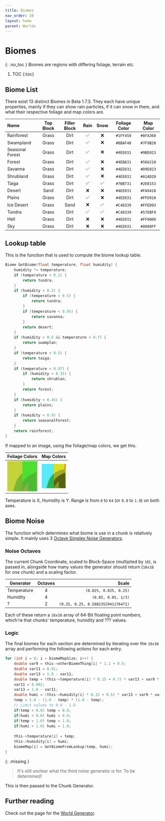 ```yaml
---
title: Biomes
nav_order: 10
layout: home
parent: Worlds
---
```


# Biomes
{: .no_toc }
Biomes are regions with differing foliage, terrain etc.

1. TOC
{:toc}

## Biome List
There exist 13 distinct Biomes in Beta 1.7.3. They each have unique properties, mainly if they can show rain particles, if it can snow in them, and what their respective foliage and map colors are.

| Name            | Top Block | Filler Block | Rain | Snow |                                 Foliage Color                                  |                                   Map Color                                    |
| :-------------- | :-------: | :----------: | :--: | :--: | :----------------------------------------------------------------------------: | :----------------------------------------------------------------------------: |
| Rainforest      |   Grass   |     Dirt     |  ✅   |  ❌   | <span class="color-swatch" style="background-color:#1FF458;"></span> `#1FF458` | <span class="color-swatch" style="background-color:#8FA360;"></span> `#8FA360` |
| Swampland       |   Grass   |     Dirt     |  ✅   |  ❌   | <span class="color-swatch" style="background-color:#8BAF48;"></span> `#8BAF48` | <span class="color-swatch" style="background-color:#7F9B20;"></span> `#7F9B20` |
| Seasonal Forest |   Grass   |     Dirt     |  ✅   |  ❌   | <span class="color-swatch" style="background-color:#4EE031;"></span> `#4EE031` | <span class="color-swatch" style="background-color:#9BE023;"></span> `#9BE023` |
| Forest          |   Grass   |     Dirt     |  ✅   |  ❌   | <span class="color-swatch" style="background-color:#4EBA31;"></span> `#4EBA31` | <span class="color-swatch" style="background-color:#566210;"></span> `#566210` |
| Savanna         |   Grass   |     Dirt     |  ✅   |  ❌   | <span class="color-swatch" style="background-color:#4EE031;"></span> `#4EE031` | <span class="color-swatch" style="background-color:#D9E023;"></span> `#D9E023` |
| Shrubland       |   Grass   |     Dirt     |  ✅   |  ❌   | <span class="color-swatch" style="background-color:#4EE031;"></span> `#4EE031` | <span class="color-swatch" style="background-color:#A1AD20;"></span> `#A1AD20` |
| Taiga           |   Grass   |     Dirt     |  ✅   |  ✅   | <span class="color-swatch" style="background-color:#7BB731;"></span> `#7BB731` | <span class="color-swatch" style="background-color:#2EB153;"></span> `#2EB153` |
| Desert          |   Sand    |     Dirt     |  ❌   |  ❌   | <span class="color-swatch" style="background-color:#4EE031;"></span> `#4EE031` | <span class="color-swatch" style="background-color:#FA9418;"></span> `#FA9418` |
| Plains          |   Grass   |     Dirt     |  ✅   |  ❌   | <span class="color-swatch" style="background-color:#4EE031;"></span> `#4EE031` | <span class="color-swatch" style="background-color:#FFD910;"></span> `#FFD910` |
| Ice Desert      |   Grass   |     Sand     |  ❌   |  ✅   | <span class="color-swatch" style="background-color:#C4D339;"></span> `#C4D339` | <span class="color-swatch" style="background-color:#FFED93;"></span> `#FFED93` |
| Tundra          |   Grass   |     Dirt     |  ✅   |  ✅   | <span class="color-swatch" style="background-color:#C4D339;"></span> `#C4D339` | <span class="color-swatch" style="background-color:#57EBF9;"></span> `#57EBF9` |
| Hell            |   Grass   |     Dirt     |  ❌   |  ❌   | <span class="color-swatch" style="background-color:#4EE031;"></span> `#4EE031` | <span class="color-swatch" style="background-color:#FF0000;"></span> `#FF0000` |
| Sky             |   Grass   |     Dirt     |  ❌   |  ❌   | <span class="color-swatch" style="background-color:#4EE031;"></span> `#4EE031` | <span class="color-swatch" style="background-color:#8080FF;"></span> `#8080FF` |

## Lookup table
This is the function that is used to compute the biome lookup table.

```c
Biome GetBiome(float temperature, float humidity) {
    humidity *= temperature;
    if (temperature < 0.1) {
        return tundra;
    }
    if (humidity < 0.2) {
        if (temperature < 0.5) {
            return tundra;
        }
        if (temperature < 0.95) {
            return savanna;
        }
        return desert;
    }
    if (humidity > 0.5 && temperature < 0.7) {
        return swamplan;
    }
    if (temperature < 0.5) {
        return taiga;
    }
    if (temperature < 0.97) {
        if (humidity < 0.35) {
            return shrublan;
        }
        return forest;
    }
    if (humidity < 0.45) {
        return plains;
    }
    if (humidity < 0.9) {
        return seasonalForest;
    }
    return rainforest;
}
```

If mapped to an image, using the foliage/map colors, we get this.

| Foliage Colors | Map Colors |
| --- | --- |
| <img src="biomesFoliage.png" style="image-rendering: pixelated; width: 100%"> | <img src="biomesMap.png" style="image-rendering: pixelated; width: 100%"> |

Temperature is X, Humidity is Y. Range is from `0` to `64` (or `0.0` to `1.0`) on both axes.

## Biome Noise
The function which determines what biome is use in a chunk is relatively simple.
It mainly uses 3 [Octave Simplex Noise Generators](../technical/noise#simplex-noise).

### Noise Octaves
The current Chunk Coordinate, scaled to Block-Space (multiplied by `16`), is passed in, alongside how many values the generator should return (`16x16` for one chunk) and a scaling factor.

| Generator | Octaves | Scale |
| --- | :---: | ---: |
| Temperature | 4 | `(0.025, 0.025, 0.25)` |
| Humidity | 4 | `(0.05, 0.05, 1/3)` |
| ? | 2 | `(0.25, 0.25, 0.5882352941176471)` |

Each of these return a `16x16` array of 64-Bit floating point numbers, which're that chunks' temperature, humidity and ??? values.

### Logic
The final biomes for each section are determined by iterating over the `16x16` array and performing the following actions for each entry.

```c
for (int i = 0; i < biomeMapSize; i++) {
    double var9 = this->otherBiomeThing[i] * 1.1 + 0.5;
    double var11 = 0.01;
    double var13 = 1.0 - var11;
    double temp = (this->temperature[i] * 0.15 + 0.7) * var13 + var9 * var11;
    var11 = 0.002;
    var13 = 1.0 - var11;
    double humi = (this->humidity[i] * 0.15 + 0.5) * var13 + var9 * var11;
    temp = 1.0 - (1.0 - temp) * (1.0 - temp);
    // Limit values to 0.0 - 1.0
    if(temp < 0.0) temp = 0.0;
    if(humi < 0.0) humi = 0.0;
    if(temp > 1.0) temp = 1.0;
    if(humi > 1.0) humi = 1.0;

    this->temperature[i] = temp;
    this->humidity[i] = humi;
    biomeMap[i] = GetBiomeFromLookup(temp, humi);
}
```

{: .missing }
> It's still unclear what the third noise generator is for. To be determined!

This is then passed to the Chunk Generator.

## Further reading
Check out the page for the [World Generator](generation).